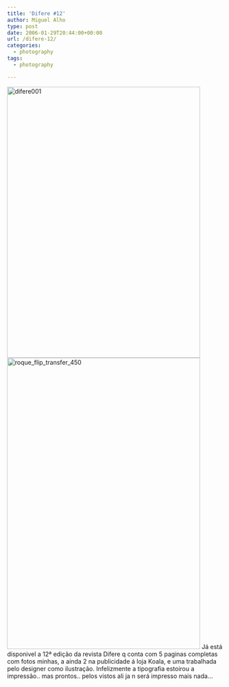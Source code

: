 ```yaml
---
title: 'Difere #12'
author: Miguel Alho
type: post
date: 2006-01-29T20:44:00+00:00
url: /difere-12/
categories:
  - photography
tags:
  - photography

---
```

<img src="http://static.flickr.com/21/92729810_3534226651_o.jpg" width="450" height="630" alt="difere001" />  
<img src="http://static.flickr.com/28/92729811_822ff1ad28_o.jpg" width="450" height="677" alt="roque_flip_transfer_450" />  
Já está disponivel a 12ª edição da revista Difere q conta com 5 paginas completas com fotos minhas, a ainda 2 na publicidade á loja Koala, e uma trabalhada pelo designer como ilustração. Infelizmente a tipografia estoirou a impressão.. mas prontos.. pelos vistos ali ja n será impresso mais nada&#8230;
